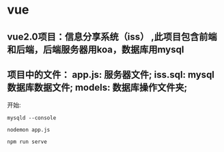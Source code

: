 # vue
vue2.0项目：信息分享系统（iss） ,此项目包含前端和后端，后端服务器用koa，数据库用mysql
------------------------
项目中的文件：
app.js: 服务器文件;   iss.sql:  mysql数据库数据文件; 	  models:  数据库操作文件夹; 
------------------------
开始:
```
mysqld --console
```
```
nodemon app.js
```
```
npm run serve
```
